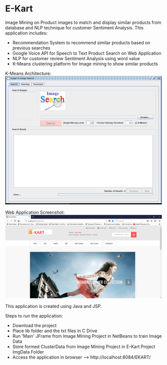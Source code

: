 # E-Kart

Image Mining on Product images to match and display similar products from database and NLP technique for customer Sentiment Analysis.
This application includes:
- Recommendation System to recommend similar products based on previous searches
- Google Voice API for Speech to Text Product Search on Web Application
- NLP for customer review Sentiment Analysis using word value
- K-Means clustering platform for Image mining to show similar products

K-Means Architecture:
![Alt text](K-Means.PNG?raw=true "K-Means Architecture")

Web Application Screenshot:
![Alt text](Application.PNG?raw=true "Web Application")


This application is created using Java and JSP.

Steps to run the application:

- Download the project
- Place lib folder and the txt files in C Drive
- Run 'Main' JFrame from Image Mining Project in NetBeans to train Image Data
- Store formed ClusterData from Image Mining Project in E-Kart Project ImgData Folder
- Access the application in browser --> http://localhost:8084/EKART/
